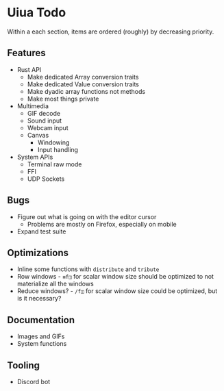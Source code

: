 # Uiua Todo
Within a each section, items are ordered (roughly) by decreasing priority.

## Features
- Rust API
  - Make dedicated Array conversion traits
  - Make dedicated Value conversion traits
  - Make dyadic array functions not methods
  - Make most things private
- Multimedia
  - GIF decode
  - Sound input
  - Webcam input
  - Canvas
    - Windowing
    - Input handling
- System APIs
  - Terminal raw mode
  - FFI
  - UDP Sockets

## Bugs
- Figure out what is going on with the editor cursor
  - Problems are mostly on Firefox, especially on mobile
- Expand test suite

## Optimizations
- Inline some functions with `distribute` and `tribute`
- Row windows - `≡f◫` for scalar window size should be optimized to not materialize all the windows
- Reduce windows? - `/f◫` for scalar window size could be optimized, but is it necessary?

## Documentation
- Images and GIFs
- System functions

## Tooling
- Discord bot
